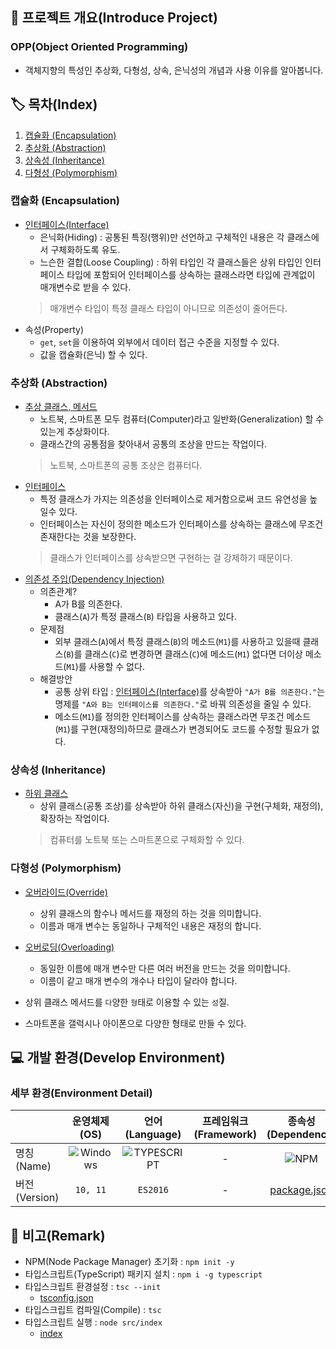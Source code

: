 ## 📕 프로젝트 개요(Introduce Project)

### OPP(Object Oriented Programming)

* 객체지향의 특성인 추상화, 다형성, 상속, 은닉성의 개념과 사용 이유를 알아봅니다.

## 🏷️ 목차(Index)

1. [캡슐화 (Encapsulation)](#캡슐화-(Encapsulation))
2. [추상화 (Abstraction)](#추상화-(Abstraction))
3. [상속성 (Inheritance)](#상속성-(Inheritance))
4. [다형성 (Polymorphism)](#다형성-(Polymorphism))

### 캡슐화 (Encapsulation)

* [인터페이스(Interface)]("")
  * 은닉화(Hiding) : 공통된 특징(행위)만 선언하고 구체적인 내용은 각 클래스에서 구체화하도록 유도.
  * 느슨한 결합(Loose Coupling) : 하위 타입인 각 클래스들은 상위 타입인 인터페이스 타입에 포함되어 인터페이스를 상속하는 클래스라면 타입에 관계없이 매개변수로 받을 수 있다.
  > 매개변수 타입이 특정 클래스 타입이 아니므로 의존성이 줄어든다.
* 속성(Property)
  * `get`, `set`을 이용하여 외부에서 데이터 접근 수준을 지정할 수 있다.
  * 값을 캡슐화(은닉) 할 수 있다.

### 추상화 (Abstraction)

* [추상 클래스, 메서드]("")
  * 노트북, 스마트폰 모두 컴퓨터(Computer)라고 일반화(Generalization) 할 수 있는게 추상화이다.
  * 클래스간의 공통점을 찾아내서 공통의 조상을 만드는 작업이다.
  > 노트북, 스마트폰의 공통 조상은 컴퓨터다.
* [인터페이스]("")
  * 특정 클래스가 가지는 의존성을 인터페이스로 제거함으로써 코드 유연성을 높일수 있다.
  * 인터페이스는 자신이 정의한 메소드가 인터페이스를 상속하는 클래스에 무조건 존재한다는 것을 보장한다.
  > 클래스가 인터페이스를 상속받으면 구현하는 걸 강제하기 때문이다.
* [의존성 주입(Dependency Injection)]("")
  * 의존관계?
    * A가 B를 의존한다.
    * 클래스(`A`)가 특정 클래스(`B`) 타입을 사용하고 있다.  
  * 문제점
    * 외부 클래스(`A`)에서 특정 클래스(`B`)의 메소드(`M1`)를 사용하고 있을때 클래스(`B`)를 클래스(`C`)로 변경하면 클래스(`C`)에 메소드(`M1`) 없다면 더이상 메소드(`M1`)를 사용할 수 없다.
  * 해결방안
    * 공통 상위 타입 : [인터페이스(Interface)]("")를 상속받아 `"A가 B를 의존한다."`는 명제를 `"A와 B는 인터페이스를 의존한다."`로 바꿔 의존성을 줄일 수 있다.
    * 메소드(`M1`)를 정의한 인터페이스를 상속하는 클래스라면 무조건 메소드(`M1`)를 구현(재정의)하므로 클래스가 변경되어도 코드를 수정할 필요가 없다.

### 상속성 (Inheritance)

* [하위 클래스]("")
  * 상위 클래스(공통 조상)를 상속받아 하위 클래스(자신)을 구현(구체화, 재정의), 확장하는 작업이다.
  > 컴퓨터를 노트북 또는 스마트폰으로 구체화할 수 있다.

### 다형성 (Polymorphism)

* [오버라이드(Override)]("")
  * 상위 클래스의 함수나 메서드를 재정의 하는 것을 의미합니다.
  * 이름과 매개 변수는 동일하나 구체적인 내용은 재정의 합니다.

* [오버로딩(Overloading)]("")
  * 동일한 이름에 매개 변수만 다른 여러 버전을 만드는 것을 의미합니다.
  * 이름이 같고 매개 변수의 개수나 타입이 달라야 합니다.

* 상위 클래스 메서드를 `다`양한 `형`태로 이용할 수 있는 `성`질.
* 스마트폰을 갤럭시나 아이폰으로 다양한 형태로 만들 수 있다.

## 💻 개발 환경(Develop Environment)

### 세부 환경(Environment Detail)

||운영체제(OS)|언어(Language)|프레임워크(Framework)|종속성(Dependency)|
|-|:-:|:-:|:-:|:-:|
|명칭(Name)|![Windows](https://img.shields.io/badge/Windows-0078D6?style=flat-square&logo=Windows&logoColor=white)|![TYPESCRIPT](https://img.shields.io/badge/TYPESCRIPT-3178C6?style=flat-square&logo=TypeScript&logoColor=white)|-|![NPM](https://img.shields.io/badge/NPM-CB3837?style=flat-square&logo=npm&logoColor=white)|
|버전(Version)|`10, 11`|`ES2016`|-|[package.json](./package.json)|

## 📖 비고(Remark)

* NPM(Node Package Manager) 초기화 : `npm init -y`
* 타입스크립트(TypeScript) 패키지 설치 : `npm i -g typescript`
* 타입스크립트 환경설정 : `tsc --init`
  * [tsconfig.json](./tsconfig.json)
* 타입스크립트 컴파일(Compile) :  `tsc`
* 타입스크립트 실행 : `node src/index`
  * [index](./src/index.ts)
